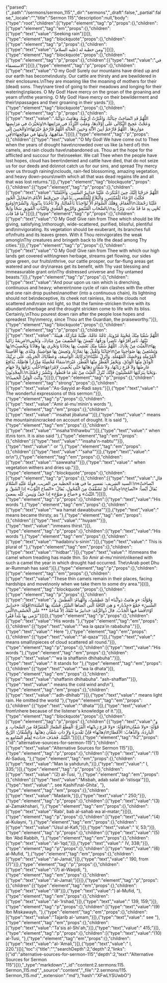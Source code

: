 {"parsed":{"_path":"/sermons/sermon_115","_dir":"sermons","_draft":false,"_partial":false,"_locale":"","title":"Sermon 115","description":null,"body":{"type":"root","children":[{"type":"element","tag":"p","props":{},"children":[{"type":"element","tag":"em","props":{},"children":[{"type":"text","value":"Seeking rain"}]}]},{"type":"element","tag":"blockquote","props":{},"children":[{"type":"element","tag":"p","props":{},"children":[{"type":"text","value":"ومن خطبة له (عليه السلام)"}]}]},{"type":"element","tag":"blockquote","props":{},"children":[{"type":"element","tag":"p","props":{},"children":[{"type":"text","value":"في الاستسقاء"}]}]},{"type":"element","tag":"p","props":{},"children":[{"type":"text","value":"O my God! Surely our mountains have dried up and our earth has become\ndusty. Our cattle are thirsty and are bewildered in their enclosures.\nThey are moaning like the moaning of mothers for their (dead) sons. They\nare tired of going to their meadows and longing for their watering\nplaces. O My God! Have mercy on the groan of the groaning and yearn of\nthe yearning. O My God! Have mercy on their bewilderment and their\npassages and their groaning in their yards."}]},{"type":"element","tag":"blockquote","props":{},"children":[{"type":"element","tag":"p","props":{},"children":[{"type":"text","value":"اللَّهُمَّ قَدِ انْصَاحَتْ جِبَالُنَا، وَاغْبَرَّتْ أَرْضُنَا، وَهَامَتْ دَوَابُّنَا، وَتَحَيَّرَتْ في مَرَابِضِهَا\nوَعَجَّتْ عَجِيجَ الثَّكَالَى عَلَى أَوْلاَدِهَا، وَمَلَّتِ التَّرَدُّدَ في مَرَاتِعِهَا، وَالحَنِينَ إِلَى\nمَوَارِدِهَا . اللَّهُمَّ فَارْحَمْ أَنِينَ الاْنَّةِ وَحَنِينَ الْحَانَّةِ اللَّهُمَّ فَارْحَمْ حَيْرَتَهَا فِي\nمَذَاهِبِهَا، وَأَنِينَهَا في مَوَالِجِهَا."}]}]},{"type":"element","tag":"p","props":{},"children":[{"type":"text","value":"O My God! We have come out to Thee when the years of drought have\ncrowded over us like (a herd of) thin camels, and rain clouds have\nabandoned us. Thou art the hope for the afflicted and succour for the\nseeker. We call Thee when the people have lost hopes, cloud has been\ndenied and cattle have died, that do not seize us for our deeds and do\nnot catch us for our sins, and spread Thy mercy over us through raining\nclouds, rain-fed blossoming, amazing vegetation, and heavy down-pours\nwith which all that was dead regains life and all that was lost returns."}]},{"type":"element","tag":"blockquote","props":{},"children":[{"type":"element","tag":"p","props":{},"children":[{"type":"text","value":"اللَّهُمَّ خَرَجْنَا إِلَيْكَ حِينَ اعْتَكَرَتْ عَلَيْنَا حَدَابِيرُ السِّنِينَ، وَأَخْلَفَتْنَا مَخَايِلُ الْجُودِ\nفَكُنْتَ الرَّجَاءَ لِلْمُبْتَئِسِ، وَالْبَلاَغَ لِلْمُلْتَمِسِ. نَدْعُوكَ حِينَ قَنَطَ الاْنَامُ، وَمُنِعَ\nالْغَمَامُ، وَهَلَكَ الْسَّوَامُ أَلاَّ تُؤَاخِذَنَا بَأَعْمَالِنَا، وَلاَ تَأْخُذَنَا بِذُنُوبِنَا، وَانْشُرْ\nعَلَيْنَا رَحْمَتَكَ بِالسَّحَابِ الْمُنْبَعِقِ وَالرَّبِيعِ الْمُغْدِقِ وَالنَّبَاتِ الْمُونِقِ سَحّاً وَابِلاً\nتُحْيِي بِهِ مَا قَدْ مَاتَ، وَتَرُدُّ بِهِ مَا قَدْ فَاتَ"}]}]},{"type":"element","tag":"p","props":{},"children":[{"type":"text","value":"O My God! Give rain from Thee which should be life giving, satisfying,\nthorough, wide-scattered, purified, blissful, plentiful and\ninvigorating. Its vegetation should be exuberant, its branches full of\nfruits and its leaves green. With it Thou reinvigorates the weak among\nThy creatures and bringeth back to life the dead among Thy cities."}]},{"type":"element","tag":"p","props":{},"children":[{"type":"text","value":"O My God! Give rain from Thee with which our high lands get covered with\ngreen herbage, streams get flowing, our sides grow green, our fruits\nthrive, our cattle prosper, our far-flung areas get watered and our dry\nareas get its benefit, with Thy vast blessing and immeasurable grant on\nThy distressed universe and Thy untamed beasts."}]},{"type":"element","tag":"p","props":{},"children":[{"type":"text","value":"And pour upon us rain which is drenching, continuous and heavy; wherein\none cycle of rain clashes with the other and one rain drop pushes\nanother (into a continuous chain), its lightning should not be\ndeceptive, its cheek not rainless, its white clouds not scattered and\nrain not light, so that the famine-stricken thrive with its abundant\nherbage and the drought stricken come to life with its bliss. Certainly,\nThou pourest down rain after the people lose hopes and spreadest Thy\nmercy, since Thou art the Guardian, the praiseworthy."}]},{"type":"element","tag":"blockquote","props":{},"children":[{"type":"element","tag":"p","props":{},"children":[{"type":"text","value":"اللَّهُمَّ سُقْيَا مِنْكَ مُحْيِيَةً مُرْوِيَةً، تَامَّةً عَامَّةً، طَيِّبَةً مُبَارَكَةً، هَنِيئَةً مَرِيعَةً زَاكِياً\nنَبْتُهَا، ثَامِراًفَرْعُهَا، نَاضِراً وَرَقُهَا، تُنْعِشُ بِهَا الضَّعِيفَ مِنْ عِبَادِكَ، وَتُحْيِي بِهَا\nالْمَيِّتَ مِنْ بِلاَدِكَ. اللَّهُمَّ سُقْيَا مِنْكَ تُعْشِبُ بِهَا نِجَادُنَا وَتَجْرِي بِهَا وِهَادُنَا وَيُخْصِبُ\nبِهَا جَنَابُنَا وَتُقْبِلُ بِهَا ثِمَارُنَا، وَتَعِيشُ بِهَا مَوَاشِينَا، وَتَنْدَى بِهَا أَقَاصِينَا\nوَتَسْتَعِينُ بِهَا ضَوَاحِينَا مِنْ بَرَكَاتِكَ الْوَاسِعَةِ، وَعَطَايَاكَ الْجَزِيلَةِ، عَلَى بَرِيَّتِكَ\nالْمُرْمِلَةِ وَوَحْشِكَ الْمُهْمَلَةِ. وَأَنْزِلْ عَلَيْنَا سَمَاءً مُخْضِلَةً مِدْرَاراً هَاطِلَةً، يُدَافِعُ\nالْوَدْقُ مِنْهَا الْوَدْقَ، وَيَحْفِزُ الْقَطْرُ مِنْهَا الْقَطْرَ، غَيْرَ خُلَّبٍ بَرْقُهَا وَلاَ جَهَامٍ\nعَارِضُهَا وَلاَ قَزَعٍ رَبَابُهَا، وَلاَ شَفَّانٍ ذِهَابُهَا حَتَّى يُخْصِبَ لاِمْرَاعِهَا الْمجْدِبُونَ،\nوَيَحْيَا بِبَرَكَتِهَا المُسْنِتُونَ فَإِنَّكَ تُنْزِلُ الْغَيْثَ مِنْ بَعْدِ مَا قَنَطُوا، وَتَنْشُرُ رَحْمَتَكَ،\nوَأَنْتَ الْوَلِيُّ الْحَميدُ."}]}]},{"type":"element","tag":"p","props":{},"children":[{"type":"element","tag":"strong","props":{},"children":[{"type":"text","value":"As-Sayyid ar-Radi says:"}]},{"type":"text","value":" The wonderful expressions of this sermon:"}]},{"type":"element","tag":"p","props":{},"children":[{"type":"text","value":"Amir al-mu'minin's words "},{"type":"element","tag":"em","props":{},"children":[{"type":"text","value":"\"insahat jibaluna\""}]},{"type":"text","value":" means the mountains\ncracked on account of drought. It is said "},{"type":"element","tag":"em","props":{},"children":[{"type":"text","value":"\"insaha'ththawbu\""}]},{"type":"text","value":" when it\nis torn. It is also said "},{"type":"element","tag":"em","props":{},"children":[{"type":"text","value":"\"insaha'n-nabtu\""}]},{"type":"text","value":" or "},{"type":"element","tag":"em","props":{},"children":[{"type":"text","value":"\"saha\""}]},{"type":"text","value":" or\n"},{"type":"element","tag":"em","props":{},"children":[{"type":"text","value":"\"sawwaha\""}]},{"type":"text","value":" when vegetation withers and dries up."}]},{"type":"element","tag":"blockquote","props":{},"children":[{"type":"element","tag":"p","props":{},"children":[{"type":"text","value":"قال السيد الشريف: تفسير ما في هذه الخطبة من الغريب. قولُهُ عَلَيْهِ السَّلامُ:\n«انْصاحَتْ جِبالُنا» اَىْ تَشَقَّقَتْ مِنَ الْمُحُولِ، يُقالُ: «انْصاحَ الثَّوْبُ» اِذا انْشَقَّ. وَ\nيُقالُ اَيْضاً: «انْصاحَ النَّبْتُ» وَ «صاحَ وَ صَوَّحَ» اِذا جَفَّ وَيَبِسَ. كلّه بمعنىً."}]}]},{"type":"element","tag":"p","props":{},"children":[{"type":"text","value":"His words "},{"type":"element","tag":"em","props":{},"children":[{"type":"text","value":"\"wa hamat dawabbuna\""}]},{"type":"text","value":" means became thirsty, as "},{"type":"element","tag":"em","props":{},"children":[{"type":"text","value":"\"huyam\""}]},{"type":"text","value":"\nmeans thirst."}]},{"type":"element","tag":"p","props":{},"children":[{"type":"text","value":"His words "},{"type":"element","tag":"em","props":{},"children":[{"type":"text","value":"\"hadabiru's-sinin\"."}]},{"type":"text","value":" This is plural of "},{"type":"element","tag":"em","props":{},"children":[{"type":"text","value":"\"hidbar\"."}]},{"type":"text","value":" It\nmeans the camel whom treading has made thin. So Amir al-mu'minin\nlikened with such a camel the year in which drought had occurred. The\nArab poet Dhu ar-Rummah has said:"}]},{"type":"element","tag":"p","props":{},"children":[{"type":"element","tag":"em","props":{},"children":[{"type":"text","value":"These thin camels remain in their places, facing hardships and move\nonly when we take them to some dry area."}]}]},{"type":"element","tag":"blockquote","props":{},"children":[{"type":"element","tag":"p","props":{},"children":[{"type":"text","value":"وَقَوْلُهُ: «وَ هامَتْ دَوابُّنا» اَىْ عَطِشَتْ، وَالْهُيامُ: الْعَطْشُ. وَ قَوْلُهُ: «حَدابيرُ\nالسِّنينَ» جَمْعُ «حِدْبار» وَ هِىَ النّاقَةُ الَّتى اَنْضاها السَّيْرُ، فَشَبَّهَ بِهَا السَّنَةَ الَّتى\nفَشا فيها الْجَدْبُ. قالَ ذُوالرُّمَّةِ: حَدابيرُ ما تَنْفَكُ اِلاّ مُناخَةً *** عَلَى الْخَسْفِ\nاَوْ نَرْمى بِها بَلَداً قَفْرا"}]}]},{"type":"element","tag":"p","props":{},"children":[{"type":"text","value":"His words "},{"type":"element","tag":"em","props":{},"children":[{"type":"text","value":"\"wa la qaza'in rababuha\"."}]},{"type":"text","value":" Here "},{"type":"element","tag":"em","props":{},"children":[{"type":"text","value":"\"al-qaza\""}]},{"type":"text","value":" means small\npieces of cloud scattered all round."}]},{"type":"element","tag":"p","props":{},"children":[{"type":"text","value":"His words "},{"type":"element","tag":"em","props":{},"children":[{"type":"text","value":"\"wa la shaffanin dhihabuha\"."}]},{"type":"text","value":" It stands for "},{"type":"element","tag":"em","props":{},"children":[{"type":"text","value":"\"wa la dhata"}]},{"type":"element","tag":"em","props":{},"children":[{"type":"text","value":"shaffanin dhihabuha\". \"ash-shaffan\""}]},{"type":"text","value":" means the cold wind and\n"},{"type":"element","tag":"em","props":{},"children":[{"type":"text","value":"\"adh-dhihab\""}]},{"type":"text","value":" means light rain. He omitted the world "},{"type":"element","tag":"em","props":{},"children":[{"type":"text","value":"\"dhata\""}]},{"type":"text","value":" from\nhere because of the listener's knowledge of it."}]},{"type":"element","tag":"blockquote","props":{},"children":[{"type":"element","tag":"p","props":{},"children":[{"type":"text","value":"وَ قَوْلُهُ: «وَلا قَزَع رَبابُها» الْقَزَعُ: الْقِطَعُ الصِّغارُ الْمُتَفَرِّقَةُ مِنَ السَّحابِ. وَ\nقَوْلُهُ: «وَلا شَفّان ذِهابُها» فَاِنَّ تَقْديرَهُ وَلا ذاتِ شَفّان ذِهابُها. وَالشَّفّانُ: الرَّيحُ\nالْبارِدَةُ، وَالذِّهابُ: الاْمْطارُ اللَّيِّنَةُ. فَحَذَفَ «ذاتَ» لِعِلْمِ السّامِعِ بِهِ."}]}]},{"type":"element","tag":"h2","props":{"id":"alternative-sources-for-sermon-115"},"children":[{"type":"text","value":"Alternative Sources for Sermon 115"}]},{"type":"element","tag":"p","props":{},"children":[{"type":"text","value":"(1) Al-Saduq, "},{"type":"element","tag":"em","props":{},"children":[{"type":"text","value":"Man la yahduruh,"}]},{"type":"text","value":" I, 335;"}]},{"type":"element","tag":"p","props":{},"children":[{"type":"text","value":"(2) al-Tusi, "},{"type":"element","tag":"em","props":{},"children":[{"type":"text","value":"Misbah, adab salat al-'istisqa'"}]},{"type":"text","value":", see Kashif\nal-Ghita', "},{"type":"element","tag":"em","props":{},"children":[{"type":"text","value":"Madarik,"}]},{"type":"text","value":" 250;"}]},{"type":"element","tag":"p","props":{},"children":[{"type":"text","value":"(3) al-Zamakhshari, "},{"type":"element","tag":"em","props":{},"children":[{"type":"text","value":"Rabi', bab al-sahab wa al-matar;"}]}]},{"type":"element","tag":"p","props":{},"children":[{"type":"text","value":"(4) al-Kulayni, "},{"type":"element","tag":"em","props":{},"children":[{"type":"text","value":"Usul al-Kafi,"}]},{"type":"text","value":" V, 53;"}]},{"type":"element","tag":"p","props":{},"children":[{"type":"text","value":"(5) Ibn 'Abd Rabbih, "},{"type":"element","tag":"em","props":{},"children":[{"type":"text","value":"al-'Iqd,"}]},{"type":"text","value":" IV, 338;"}]},{"type":"element","tag":"p","props":{},"children":[{"type":"text","value":"(6) al-Mufid, "},{"type":"element","tag":"em","props":{},"children":[{"type":"text","value":"al-Jamal,"}]},{"type":"text","value":" 190, from (7)"}]},{"type":"element","tag":"p","props":{},"children":[{"type":"text","value":"(7) al-Waqidi, "},{"type":"element","tag":"em","props":{},"children":[{"type":"text","value":"al-Jamal;"}]}]},{"type":"element","tag":"p","props":{},"children":[{"type":"element","tag":"em","props":{},"children":[{"type":"text","value":"(8"}]},{"type":"text","value":") al-Mufid, "},{"type":"element","tag":"em","props":{},"children":[{"type":"text","value":"al-'Irshad,"}]},{"type":"text","value":" 139, 159;"}]},{"type":"element","tag":"p","props":{},"children":[{"type":"text","value":"(9) Ibn Miskawayh, "},{"type":"element","tag":"em","props":{},"children":[{"type":"text","value":"Tajarib al-'umam,"}]},{"type":"text","value":" see "},{"type":"element","tag":"em","props":{},"children":[{"type":"text","value":"Ta'sis al-Shi'ah,"}]},{"type":"text","value":" 415;"}]},{"type":"element","tag":"p","props":{},"children":[{"type":"text","value":"(10) al-Tusi, "},{"type":"element","tag":"em","props":{},"children":[{"type":"text","value":"al-'Amali,"}]},{"type":"text","value":" I, 220."}]}],"toc":{"title":"","searchDepth":2,"depth":2,"links":[{"id":"alternative-sources-for-sermon-115","depth":2,"text":"Alternative Sources for Sermon 115"}]}},"_type":"markdown","_id":"content:2.sermons:115. Sermon_115.md","_source":"content","_file":"2.sermons/115. Sermon_115.md","_extension":"md"},"hash":"XFwLYSUwbO"}